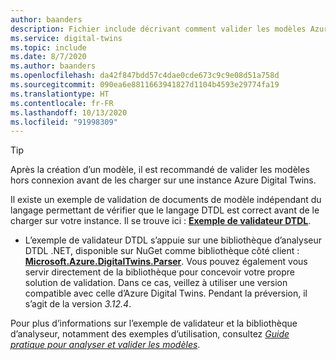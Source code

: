 ```yaml
---
author: baanders
description: Fichier include décrivant comment valider les modèles Azure Digital Twins
ms.service: digital-twins
ms.topic: include
ms.date: 8/7/2020
ms.author: baanders
ms.openlocfilehash: da42f847bdd57c4dae0cde673c9c9e08d51a758d
ms.sourcegitcommit: 090ea6e8811663941827d1104b4593e29774fa19
ms.translationtype: HT
ms.contentlocale: fr-FR
ms.lasthandoff: 10/13/2020
ms.locfileid: "91998309"
---
```

> [!TIP]
> Après la création d’un modèle, il est recommandé de valider les modèles hors connexion avant de les charger sur une instance Azure Digital Twins.

Il existe un exemple de validation de documents de modèle indépendant du langage permettant de vérifier que le langage DTDL est correct avant de le charger sur votre instance. Il se trouve ici : [**Exemple de validateur DTDL**](https://docs.microsoft.com/samples/azure-samples/dtdl-validator/dtdl-validator).

* L’exemple de validateur DTDL s’appuie sur une bibliothèque d’analyseur DTDL .NET, disponible sur NuGet comme bibliothèque côté client : [**Microsoft.Azure.DigitalTwins.Parser**](https://nuget.org/packages/Microsoft.Azure.DigitalTwins.Parser/). Vous pouvez également vous servir directement de la bibliothèque pour concevoir votre propre solution de validation. Dans ce cas, veillez à utiliser une version compatible avec celle d’Azure Digital Twins. Pendant la préversion, il s’agit de la version *3.12.4*.

Pour plus d’informations sur l’exemple de validateur et la bibliothèque d’analyseur, notamment des exemples d’utilisation, consultez [*Guide pratique pour analyser et valider les modèles*](../articles/digital-twins/how-to-parse-models.md).